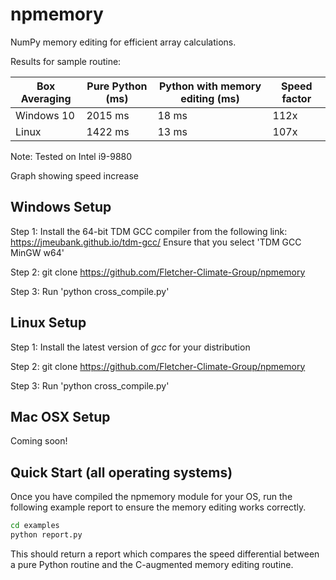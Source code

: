 # npmemory
NumPy memory editing for efficient array calculations.

Results for sample routine:

| Box Averaging | Pure Python (ms) | Python with memory editing (ms) | Speed factor |
|---|---|---|---|
| Windows 10 | 2015 ms | 18 ms | 112x |
| Linux | 1422 ms | 13 ms | 107x |

Note: Tested on Intel i9-9880

Graph showing speed increase

## Windows Setup

Step 1: Install the 64-bit TDM GCC compiler from the following link:
https://jmeubank.github.io/tdm-gcc/ Ensure that you select 'TDM GCC MinGW w64'

Step 2: git clone https://github.com/Fletcher-Climate-Group/npmemory

Step 3: Run 'python cross_compile.py'

## Linux Setup

Step 1: Install the latest version of *gcc* for your distribution

Step 2: git clone https://github.com/Fletcher-Climate-Group/npmemory

Step 3: Run 'python cross_compile.py'


## Mac OSX Setup

Coming soon!


## Quick Start (all operating systems)

Once you have compiled the npmemory module for your OS, run the following example report
to ensure the memory editing works correctly.

```sh
cd examples
python report.py
```

This should return a report which compares the speed differential between a pure
Python routine and the C-augmented memory editing routine.